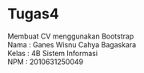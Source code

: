 # Tugas4
Membuat CV menggunakan Bootstrap</br>
Nama  : Ganes Wisnu Cahya Bagaskara</br>
Kelas : 4B Sistem Informasi</br>
NPM   : 2010631250049

